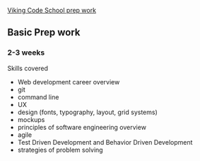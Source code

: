 [Viking Code School prep work](https://www.vikingcodeschool.com/prep)

## Basic Prep work
### 2-3 weeks

Skills covered

- Web development career overview
- git
- command line
- UX
- design (fonts, typography, layout, grid systems)
- mockups
- principles of software engineering overview
- agile
- Test Driven Development and Behavior Driven Development
- strategies of problem solving
